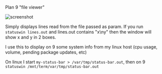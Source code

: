 Plan 9 "file viewer"

![screenshot](screenshot.png?raw=true)

Simply displays lines read from the file passed as param.
If you run `statuswin lines.out` and lines.out contains "x\ny" then the window will show x and y in 2 boxes.

I use this to display on 9 some system info from my linux host (cpu usage, volume, pending package updates, etc)

On linux I start `my-status-bar > /var/tmp/status-bar.out`,
then on 9 `statuswin /mnt/term/var/tmp/status-bar.out`
